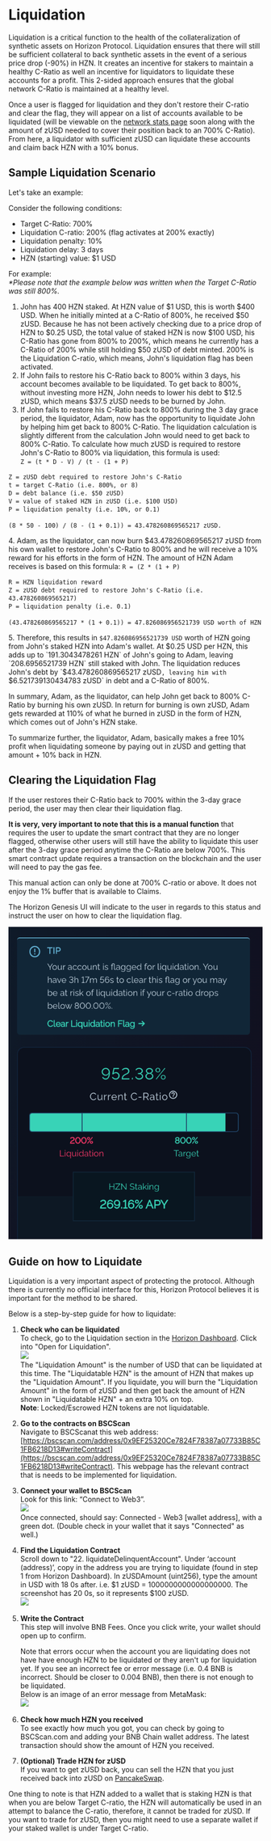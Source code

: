 # Liquidation

Liquidation is a critical function to the health of the collateralization of synthetic assets on Horizon Protocol. Liquidation ensures that there will still be sufficient collateral to back synthetic assets in the event of a serious price drop (-90%) in HZN. It creates an incentive for stakers to maintain a healthy C-Ratio as well an incentive for liquidators to liquidate these accounts for a profit. This 2-sided approach ensures that the global network C-Ratio is maintained at a healthy level.

Once a user is flagged for liquidation and they don't restore their C-ratio and clear the flag, they will appear on a list of accounts available to be liquidated (will be viewable on the [network stats page](https://dashboard.horizonprotocol.com/) soon along with the amount of zUSD needed to cover their position back to an 700% C-Ratio). From here, a liquidator with sufficient zUSD can liquidate these accounts and claim back HZN with a 10% bonus.&#x20;

## Sample Liquidation Scenario

Let's take an example:

Consider the following conditions:

* Target C-Ratio: 700%
* Liquidation C-ratio: 200% (flag activates at 200% exactly)
* Liquidation penalty: 10%
* Liquidation delay: 3 days
* HZN (starting) value: $1 USD

For example:\
_\*Please note that the example below was written when the Target C-Ratio was still 800%._

1. John has 400 HZN staked. At HZN value of $1 USD, this is worth $400 USD. When he initially minted at a C-Ratio of 800%, he received $50 zUSD. Because he has not been actively checking due to a price drop of HZN to $0.25 USD, the total value of staked HZN is now $100 USD, his C-Ratio has gone from 800% to 200%, which means he currently has a C-Ratio of 200% while still holding $50 zUSD of debt minted. 200% is the Liquidation C-ratio, which means, John's liquidation flag has been activated.
2. If John fails to restore his C-Ratio back to 800% within 3 days, his account becomes available to be liquidated. To get back to 800%, without investing more HZN, John needs to lower his debt to $12.5 zUSD, which means $37.5 zUSD needs to be burned by John.
3. If John fails to restore his C-Ratio back to 800% during the 3 day grace period, the liquidator, Adam, now has the opportunity to liquidate John by helping him get back to 800% C-Ratio. The liquidation calculation is slightly different from the calculation John would need to get back to 800% C-Ratio. To calculate how much zUSD is required to restore John's C-Ratio to 800% via liquidation, this formula is used: \
   `Z = (t * D - V) / (t - (1 + P)`

```
Z = zUSD debt required to restore John's C-Ratio
t = target C-Ratio (i.e. 800%, or 8)
D = debt balance (i.e. $50 zUSD)
V = value of staked HZN in zUSD (i.e. $100 USD)
P = liquidation penalty (i.e. 10%, or 0.1)

(8 * 50 - 100) / (8 - (1 + 0.1)) = 43.478260869565217 zUSD.
```

4\. Adam, as the liquidator, can now burn $43.478260869565217 zUSD from his own wallet to restore John's C-Ratio to 800% and he will receive a 10% reward for his efforts in the form of HZN. The amount of HZN Adam receives is based on this formula: `R = (Z * (1 + P)`

```
R = HZN liquidation reward
Z = zUSD debt required to restore John's C-Ratio (i.e. 43.478260869565217)
P = liquidation penalty (i.e. 0.1)

(43.478260869565217 * (1 + 0.1)) = 47.826086956521739 USD worth of HZN
```

5\. Therefore, this results in `$47.826086956521739 USD` worth of HZN going from John's staked HZN into Adam's wallet. At $0.25 USD per HZN, this adds up to `191.3043478261 HZN` of John's going to Adam, leaving `208.6956521739 HZN` still staked with John. The liquidation reduces John's debt by `$43.478260869565217 zUSD`, leaving him with `$6.521739130434783 zUSD` in debt and a C-Ratio of 800%.

In summary, Adam, as the liquidator, can help John get back to 800% C-Ratio by burning his own zUSD. In return for burning is own zUSD, Adam gets rewarded at 110% of what he burned in zUSD in the form of HZN, which comes out of John's HZN stake.&#x20;

To summarize further, the liquidator, Adam, basically makes a free 10% profit when liquidating someone by paying out in zUSD and getting that amount + 10% back in HZN.

## Clearing the Liquidation Flag

If the user restores their C-Ratio back to 700% within the 3-day grace period, the user may then clear their liquidation flag.&#x20;

**It is very, very important to note that this is a manual function** that requires the user to update the smart contract that they are no longer flagged, otherwise other users will still have the ability to liquidate this user after the 3-day grace period anytime the C-Ratio are below 700%. This smart contract update requires a transaction on the blockchain and the user will need to pay the gas fee.&#x20;

This manual action can only be done at 700% C-ratio or above. It does not enjoy the 1% buffer that is available to Claims.

The Horizon Genesis UI will indicate to the user in regards to this status and instruct the user on how to clear the liquidation flag.

![Clear Liquidation Flag Instructions](../../.gitbook/assets/hzn-docs-liquidation2.png)

## Guide on how to Liquidate

Liquidation is a very important aspect of protecting the protocol. Although there is currently no official interface for this, Horizon Protocol believes it is important for the method to be shared.&#x20;

Below is a step-by-step guide for how to liquidate:

1. **Check who can be liquidated**\
   To check, go to the Liquidation section in the [Horizon Dashboard](https://dashboard.horizonprotocol.com/). Click into "Open for Liquidation".\
   ![](../../.gitbook/assets/liquidation\_dashboaard.png)\
   The "Liquidation Amount" is the number of USD that can be liquidated at this time. The "Liquidatable HZN" is the amount of HZN that makes up the "Liquidation Amount". If you liquidate, you will burn the "Liquidation Amount" in the form of zUSD and then get back the amount of HZN shown in "Liquidatable HZN" + an extra 10% on top.\
   **Note**: Locked/Escrowed HZN tokens are not liquidatable.
2. **Go to the contracts on BSCScan**\
   Navigate to BSCScanat this web address: [https://bscscan.com/address/0x9EF25320Ce7824F78387a07733B85C1FB6218D13#writeContract](https://bscscan.com/address/0x9EF25320Ce7824F78387a07733B85C1FB6218D13#writeContract). This webpage has the relevant contract that is needs to be implemented for liquidation.
3. **Connect your wallet to BSCScan**\
   Look for this link: “Connect to Web3”. \
   ![](../../.gitbook/assets/liquidation\_connect\_to\_web3.png)\
   Once connected, should say: Connected - Web3 \[wallet address], with a green dot. (Double check in your wallet that it says "Connected" as well.)
4. **Find the Liquidation Contract**\
   Scroll down to "22. liquidateDelinquentAccount". Under ‘account (address)’, copy in the address you are trying to liquidate (found in step 1 from Horizon Dashboard). In zUSDAmount (uint256), type the amount in USD with 18 0s after. i.e. $1 zUSD = 1000000000000000000. The screenshot has 20 0s, so it represents $100 zUSD.\
   ![](../../.gitbook/assets/liquidation\_contract.png)
5.  **Write the Contract**\
    This step will involve BNB Fees. Once you click write, your wallet should open up to confirm.

    Note that errors occur when the account you are liquidating does not have have enough HZN to be liquidated or they aren't up for liquidation yet. If you see an incorrect fee or error message (i.e. 0.4 BNB is incorrect. Should be closer to 0.004 BNB), then there is not enough to be liquidated.\
    Below is an image of an error message from MetaMask:\
    ![](../../.gitbook/assets/liquidation\_warning.png)
6. **Check how much HZN you received**\
   To see exactly how much you got, you can check by going to BSCScan.com and adding your BNB Chain wallet address. The latest transaction should show the amount of HZN you received.
7. **(Optional) Trade HZN for zUSD**\
   If you want to get zUSD back, you can sell the HZN that you just received back into zUSD on [PancakeSwap](https://pancakeswap.finance/swap).

One thing to note is that HZN added to a wallet that is staking HZN is that when you are below Target C-ratio, the HZN will automatically be used in an attempt to balance the C-ratio, therefore, it cannot be traded for zUSD. If you want to trade for zUSD, then you might need to use a separate wallet if your staked wallet is under Target C-ratio.
